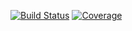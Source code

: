 [![Build Status](https://github.com/biaslab/UnboundedBNN/actions/workflows/CI.yml/badge.svg?branch=main)](https://github.com/biaslab/UnboundedBNN/actions/workflows/CI.yml?query=branch%3Amain)
[![Coverage](https://img.shields.io/endpoint?url=https%3A%2F%2Fgist.githubusercontent.com%2Fbartvanerp%2Fd12677a8265d5cff93a9737ecd36c305%2Fraw%2Fc12146bc1515e2f0c6f95d1d87e89abb15005276%2FUnboundedBNN__main.json
)](https://github.com/biaslab/UnboundedBNN/actions/workflows/CI.yml?query=branch%3Amain)